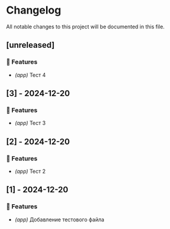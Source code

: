 # Changelog

All notable changes to this project will be documented in this file.

## [unreleased]

### 🚀 Features

- *(app)* Тест 4

## [3] - 2024-12-20

### 🚀 Features

- *(app)* Тест 3

## [2] - 2024-12-20

### 🚀 Features

- *(app)* Тест 2

## [1] - 2024-12-20

### 🚀 Features

- *(app)* Добавление тестового файла

<!-- generated by git-cliff -->
